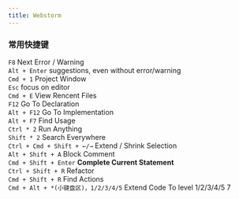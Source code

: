 ```yaml
---
title: Webstorm
---
```


### 常用快捷键

`F8` Next Error / Warning  
`Alt + Enter` suggestions, even without error/warning  
`Cmd + 1` Project Window  
`Esc` focus on editor  
`Cmd + E` View Rencent Files  
`F12` Go To Declaration  
`Alt + F12` Go To Implementation  
`Alt + F7` Find Usage  
`Ctrl * 2` Run Anything  
`Shift * 2` Search Everywhere  
`Ctrl + Cmd + Shift + ←/→` Extend / Shrink Selection  
`Alt + Shift + A` Block Comment  
`Cmd + Shift + Enter` **Complete Current Statement**   
`Ctrl + Shift + R` Refactor  
`Cmd + Shift + R` Find Actions  
`Cmd + Alt + *(小键盘区)，1/2/3/4/5` Extend Code To level 1/2/3/4/5
7
​
